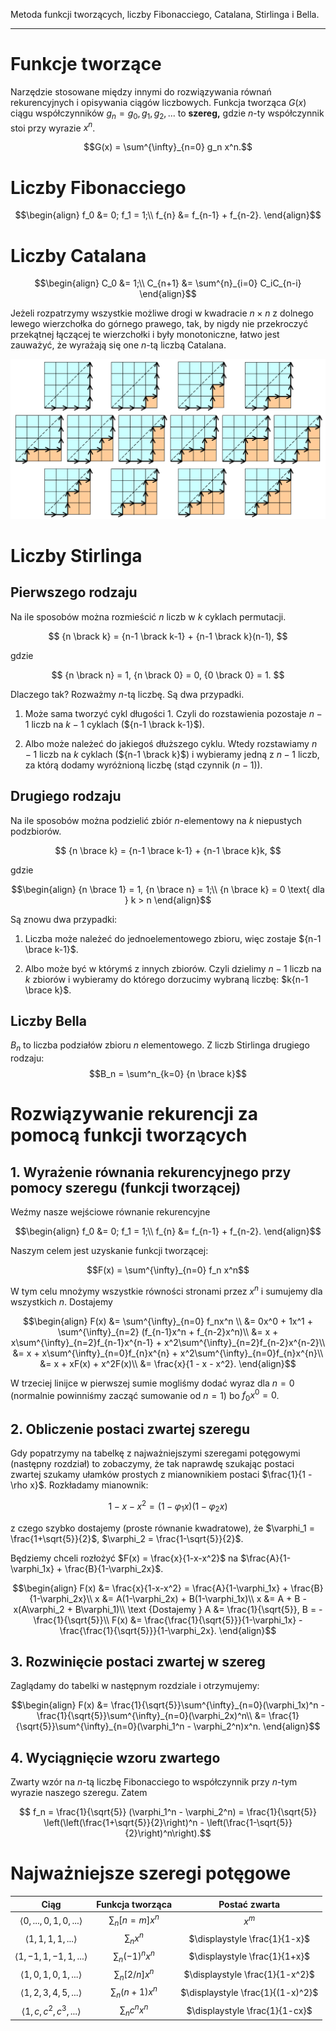 Metoda funkcji tworzących, liczby Fibonacciego, Catalana, Stirlinga i Bella.

---

# Funkcje tworzące
Narzędzie stosowane między innymi do rozwiązywania równań rekurencyjnych i opisywania ciągów liczbowych. Funkcja tworząca $G(x)$ ciągu współczynników ${g_n} = g_0, g_1, g_2,...$ to **szereg,** gdzie $n$-ty współczynnik stoi przy wyrazie $x^n$.

$$G(x) = \sum^{\infty}_{n=0} g_n x^n.$$

# Liczby Fibonacciego
$$\begin{align}
f_0 &= 0; f_1 = 1;\\
f_{n} &= f_{n-1} + f_{n-2}.
\end{align}$$

# Liczby Catalana
$$\begin{align}
C_0 &= 1;\\
C_{n+1} &= \sum^{n}_{i=0} C_iC_{n-i}
\end{align}$$

Jeżeli rozpatrzymy wszystkie możliwe drogi w kwadracie $n \times n$ z dolnego lewego wierzchołka do górnego prawego, tak, by nigdy nie przekroczyć przekątnej łączącej te wierzchołki i były monotoniczne, łatwo jest zauważyć, że wyrażają się one $n$-tą liczbą Catalana.

![](../../resources/I.2.4-catalan.png)

# Liczby Stirlinga

## Pierwszego rodzaju
Na ile sposobów można rozmieścić $n$ liczb w $k$ cyklach permutacji.

$$
{n \brack k} = {n-1 \brack k-1} + {n-1 \brack k}(n-1),
$$

gdzie

$$
{n \brack n} = 1, {n \brack 0} = 0, {0 \brack 0} = 1.
$$

Dlaczego tak? Rozważmy $n$-tą liczbę. Są dwa przypadki.

1. Może sama tworzyć cykl długości $1$. Czyli do rozstawienia pozostaje $n-1$ liczb na $k-1$ cyklach (${n-1 \brack k-1}$).

2. Albo może należeć do jakiegoś dłuższego cyklu. Wtedy rozstawiamy $n-1$ liczb na $k$ cyklach (${n-1 \brack k}$) i wybieramy jedną z $n-1$ liczb, za którą dodamy wyróżnioną liczbę (stąd czynnik $(n-1)$).

## Drugiego rodzaju
Na ile sposobów można podzielić zbiór $n$-elementowy na $k$ niepustych podzbiorów.

$$
{n \brace k} = {n-1 \brace k-1} + {n-1 \brace k}k,
$$

gdzie

$$\begin{align}
{n \brace 1} = 1, {n \brace n} = 1;\\
{n \brace k} = 0 \text{ dla } k > n
\end{align}$$

Są znowu dwa przypadki:

1. Liczba może należeć do jednoelementowego zbioru, więc zostaje ${n-1 \brace k-1}$.

2. Albo może być w którymś z innych zbiorów. Czyli dzielimy $n-1$ liczb na $k$ zbiorów i wybieramy do którego dorzucimy wybraną liczbę: $k{n-1 \brace k}$.

## Liczby Bella
$B_n$ to liczba podziałów zbioru $n$ elementowego. Z liczb Stirlinga drugiego rodzaju: $$B_n = \sum^n_{k=0} {n \brace k}$$

# Rozwiązywanie rekurencji za pomocą funkcji tworzących

## 1. Wyrażenie równania rekurencyjnego przy pomocy szeregu (funkcji tworzącej)

Weźmy nasze wejściowe równanie rekurencyjne

$$\begin{align}
f_0 &= 0; f_1 = 1;\\
f_{n} &= f_{n-1} + f_{n-2}.
\end{align}$$

Naszym celem jest uzyskanie funkcji tworzącej:

$$F(x) = \sum^{\infty}_{n=0} f_n x^n$$

W tym celu mnożymy wszystkie równości stronami przez $x^n$ i sumujemy dla wszystkich $n$. Dostajemy

$$\begin{align}
F(x) &= \sum^{\infty}_{n=0} f_nx^n \\
&= 0x^0 + 1x^1 + \sum^{\infty}_{n=2} (f_{n-1}x^n + f_{n-2}x^n)\\
&= x + x\sum^{\infty}_{n=2}f_{n-1}x^{n-1} + x^2\sum^{\infty}_{n=2}f_{n-2}x^{n-2}\\
&= x + x\sum^{\infty}_{n=0}f_{n}x^{n} + x^2\sum^{\infty}_{n=0}f_{n}x^{n}\\
&= x + xF(x) + x^2F(x)\\
&= \frac{x}{1 - x - x^2}.
\end{align}$$

W trzeciej linijce w pierwszej sumie mogliśmy dodać wyraz dla $n=0$ (normalnie powinniśmy zacząć sumowanie od $n=1$) bo $f_0x^0 = 0$.

## 2. Obliczenie postaci zwartej szeregu

Gdy popatrzymy na tabelkę z najważniejszymi szeregami potęgowymi (następny rozdział) to zobaczymy, że tak naprawdę szukając postaci zwartej szukamy ułamków prostych z mianownikiem postaci $\frac{1}{1 - \rho x}$. Rozkładamy mianownik:

$$
1-x-x^2 = (1 - \varphi_1x)(1 - \varphi_2x)
$$

z czego szybko dostajemy (proste równanie kwadratowe), że $\varphi_1 = \frac{1+\sqrt{5}}{2}$, $\varphi_2 = \frac{1-\sqrt{5}}{2}$.

Będziemy chceli rozłożyć $F(x) = \frac{x}{1-x-x^2}$ na  $\frac{A}{1-\varphi_1x} + \frac{B}{1-\varphi_2x}$.

$$\begin{align}
F(x) &= \frac{x}{1-x-x^2} = \frac{A}{1-\varphi_1x} + \frac{B}{1-\varphi_2x}\\
x &= A(1-\varphi_2x) + B(1-\varphi_1x)\\
x &= A + B - x(A\varphi_2 + B\varphi_1)\\
\text {Dostajemy } A &= \frac{1}{\sqrt{5}}, B = -\frac{1}{\sqrt{5}}\\
F(x) &= \frac{\frac{1}{\sqrt{5}}}{1-\varphi_1x} - \frac{\frac{1}{\sqrt{5}}}{1-\varphi_2x}.
\end{align}$$

## 3. Rozwinięcie postaci zwartej w szereg
Zaglądamy do tabelki w następnym rozdziale i otrzymujemy:

$$\begin{align}
F(x) &= \frac{1}{\sqrt{5}}\sum^{\infty}_{n=0}(\varphi_1x)^n - \frac{1}{\sqrt{5}}\sum^{\infty}_{n=0}(\varphi_2x)^n\\
&= \frac{1}{\sqrt{5}}\sum^{\infty}_{n=0}(\varphi_1^n -
  \varphi_2^n)x^n.
\end{align}$$

## 4. Wyciągnięcie wzoru zwartego
Zwarty wzór na $n$-tą liczbę Fibonacciego to współczynnik przy $n$-tym wyrazie naszego szeregu. Zatem

$$ f_n = \frac{1}{\sqrt{5}} (\varphi_1^n - \varphi_2^n) = \frac{1}{\sqrt{5}} \left(\left(\frac{1+\sqrt{5}}{2}\right)^n - \left(\frac{1-\sqrt{5}}{2}\right)^n\right).$$

# Najważniejsze szeregi potęgowe

|Ciąg|Funkcja tworząca|Postać zwarta|
|:--:|:--------------:|:-----------:|
|$\displaystyle \langle 0,...,0,1,0,... \rangle$|$\displaystyle \sum_n [n=m]x^n$|$\displaystyle x^m$|
|$\displaystyle \langle 1,1,1,1,... \rangle$|$\displaystyle \sum_n x^n$|$\displaystyle \frac{1}{1-x}$|
|$\displaystyle \langle 1, -1, 1, -1, 1,... \rangle$|$\displaystyle \sum_n (-1)^nx^n$|$\displaystyle \frac{1}{1+x}$|
|$\displaystyle \langle 1,0,1,0,1,... \rangle$|$\displaystyle \sum_n [2/n]x^n$|$\displaystyle \frac{1}{1-x^2}$|
|$\displaystyle \langle 1,2,3,4,5,... \rangle$|$\displaystyle \sum_n (n+1)x^n$|$\displaystyle \frac{1}{(1-x)^2}$|
|$\displaystyle \langle 1,c,c^2,c^3,... \rangle$|$\displaystyle \sum_n c^n x^n$|$\displaystyle \frac{1}{1-cx}$|
